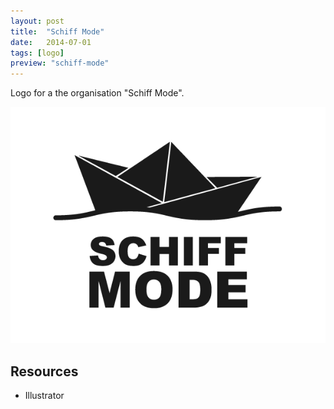 ```yaml
---
layout: post
title:  "Schiff Mode"
date:   2014-07-01
tags: [logo]
preview: "schiff-mode"
---
```


Logo for a the organisation "Schiff Mode".

![Schiff Mode](/img/posts/media/schiff-mode/SchiffMode-Logo.png)

## Resources
- Illustrator
